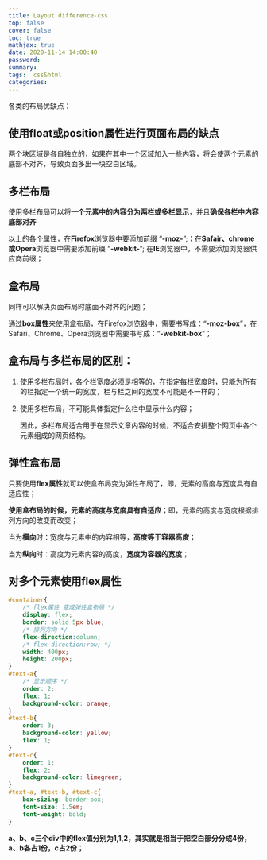 ```yaml
---
title: Layout difference-css
top: false
cover: false
toc: true
mathjax: true
date: 2020-11-14 14:00:40
password:
summary:
tags:  css&html
categories:
---
```


各类的布局优缺点：

## 使用float或position属性进行页面布局的缺点

两个块区域是各自独立的，如果在其中一个区域加入一些内容，将会使两个元素的底部不对齐，导致页面多出一块空白区域。

## 多栏布局

  使用多栏布局可以将**一个元素中的内容分为两栏或多栏显示**，并且**确保各栏中内容底部对齐**

以上的各个属性，在**Firefox**浏览器中要添加前缀 “**-moz-**”;；在**Safair、chrome或Opera**浏览器中需要添加前缀 “**-webkit-**”; 在**IE**浏览器中，不需要添加浏览器供应商前缀；

## 盒布局

同样可以解决页面布局时底面不对齐的问题；

通过**box属性**来使用盒布局，在Firefox浏览器中，需要书写成：“**-moz-box**”，在Safari、Chrome、Opera浏览器中需要书写成：“**-webkit-box**”；

## **盒布局与多栏布局的区别：**

1. 使用多栏布局时，各个栏宽度必须是相等的，在指定每栏宽度时，只能为所有的栏指定一个统一的宽度，栏与栏之间的宽度不可能是不一样的；

2. 使用多栏布局，不可能具体指定什么栏中显示什么内容；

    因此，多栏布局适合用于在显示文章内容的时候，不适合安排整个网页中各个元素组成的网页结构。

## 弹性盒布局

只要使用**flex属性**就可以使盒布局变为弹性布局了，即，元素的高度与宽度具有自适应性；

**使用盒布局的时候，元素的高度与宽度具有自适应**；即，元素的高度与宽度根据排列方向的改变而改变；

当为**横向**时：宽度与元素中的内容相等，**高度等于容器高度**；

当为**纵向**时：高度为元素内容的高度，**宽度为容器的宽度**；

## 对多个元素使用flex属性

```css
#container{
	/* flex属性 变成弹性盒布局 */
    display: flex;
    border: solid 5px blue;
    /* 排列方向 */
    flex-direction:column;
    /* flex-direction:row; */
    width: 400px;
    height: 200px;
}
#text-a{
	/* 显示顺序 */
	order: 2;
	flex: 1;
	background-color: orange;
}
#text-b{
	order: 3;
	background-color: yellow;
	flex: 1;
}
#text-c{
	order: 1;
	flex: 2;
	background-color: limegreen;
}
#text-a, #text-b, #text-c{
	box-sizing: border-box;
	font-size: 1.5em;
	font-weight: bold;
}
```

**a、b、c三个div中的flex值分别为1,1,2，其实就是相当于把空白部分分成4份，a、b各占1份，c占2份；**